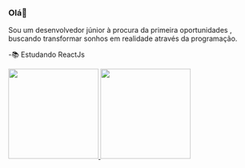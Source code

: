 ### Olá👋
<p>Sou um desenvolvedor júnior à procura da primeira oportunidades , buscando transformar sonhos em realidade através da programação.</p>

-📚 Estudando ReactJs

<div>
  <a href="https://beacons.ai/Diogo-Peixoto">
  <img height="180em" src="https://github-readme-stats.vercel.app/api?username=Diogo-Peixoto&theme=dark&include_all_commits=true&count_private=true"/>
  <img height="180em" src="https://github-readme-stats.vercel.app/api/top-langs/?username=Diogo-Peixoto&layout=compact&langs_count=16&theme=dracula"/>
</div>





